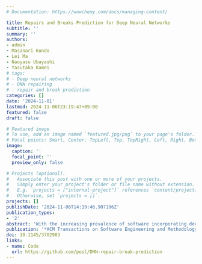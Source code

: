 ```yaml
---
# Documentation: https://wowchemy.com/docs/managing-content/

title: Repairs and Breaks Prediction for Deep Neural Networks
subtitle: ''
summary: ''
authors:
- admin
- Masanari Kondo
- Lei Ma
- Naoyasu Ubayashi
- Yasutaka Kamei
# tags:
# - Deep neural networks
# - DNN repairing
# - repair and break prediction
categories: []
date: '2024-11-01'
lastmod: 2024-11-06T23:19:47+09:00
featured: false
draft: false

# Featured image
# To use, add an image named `featured.jpg/png` to your page's folder.
# Focal points: Smart, Center, TopLeft, Top, TopRight, Left, Right, BottomLeft, Bottom, BottomRight.
image:
  caption: ''
  focal_point: ''
  preview_only: false

# Projects (optional).
#   Associate this post with one or more of your projects.
#   Simply enter your project's folder or file name without extension.
#   E.g. `projects = ["internal-project"]` references `content/project/deep-learning/index.md`.
#   Otherwise, set `projects = []`.
projects: []
publishDate: '2024-11-06T14:19:46.907196Z'
publication_types:
- '2'
abstract: 'With the increasing prevalence of software incorporating deep neural networks (DNNs), quality assurance for these software systems has become a crucial concern. To this end, various methods have been proposed to repair the misbehavior of DNNs by modifying their weights. However, these repair methods may not meet the developer’s needs for a given dataset and model. In this study, we build prediction models for repair outcomes (i.e., repairs and breaks) to help determine whether the repair method is likely to work. By using our prediction models, developers and operators of DNNs can decide whether or not to apply a repair method, and if so, which method to use. Our prediction models utilize four metrics as explanatory metrics that represent the confidence or ambiguity in the DNN predictions. We experimented with four repair methods and 10 datasets. The experimental results demonstrate that our prediction models successfully select a repair method that meets developers’ needs in 16 out of 24 cases, resulting in an average time saving of 16.29% compared to the naive method. Based on these results, our prediction models can reduce costs for developers and operators when deciding whether to employ repair methods for real-world applications of DNNs.'
publication: '*ACM Transactions on Software Engineering and Methodology*'
doi: 10.1145/3702983
links:
- name: Code
  url: https://github.com/posl/DNN-repair-break-prediction
---
```

